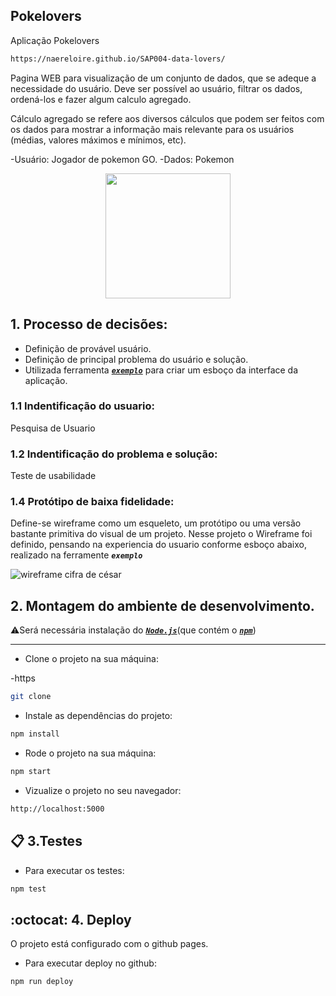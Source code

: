 ## Pokelovers
Aplicação Pokelovers
```sh
https://naereloire.github.io/SAP004-data-lovers/
```

Pagina WEB para visualização de um conjunto de dados, que se adeque a necessidade do usuário. Deve ser possível ao usuário, filtrar os dados, ordená-los e fazer algum calculo agregado.

Cálculo agregado se refere aos diversos cálculos que podem ser feitos com os dados para mostrar a informação mais relevante para os usuários (médias, valores máximos e mínimos, etc).

-Usuário: Jogador de pokemon GO.
-Dados: Pokemon
<p align="center">
<img src="https://media.giphy.com/media/vnGlErQHuF9BK/giphy.gif" width="200" heigth="200"> 
</p>

## 1. Processo de decisões:
* Definição de provável usuário. 
* Definição de principal problema do usuário e solução.
* Utilizada ferramenta [<code>***exemplo***</code>](link) para criar um esboço da interface da aplicação.

### 1.1 Indentificação do usuario:
Pesquisa de Usuario

### 1.2 Indentificação do problema e solução:
Teste de usabilidade 


### 1.4 Protótipo de baixa fidelidade:
Define-se wireframe como um esqueleto, um protótipo ou uma versão bastante primitiva do visual de um projeto.
Nesse projeto o Wireframe foi definido, pensando na experiencia do usuario conforme esboço abaixo, realizado na ferramente <code>***exemplo***</code>


![wireframe cifra de césar]()

## 2. Montagem do ambiente de desenvolvimento.

:warning:Será necessária instalação do [<code>***Node.js***</code>](https://nodejs.org/en/)(que contém o [<code>***npm***</code>](https://docs.npmjs.com/))
****

* Clone o projeto na sua máquina:

-https
```sh
git clone 
```

* Instale as dependências do projeto: 
```sh
npm install
```
* Rode o projeto na sua máquina:
```sh
npm start
```
* Vizualize o projeto no seu navegador:
```sh
http://localhost:5000
```
## :clipboard: 3.Testes
* Para executar os testes:
```sh
npm test
```
## :octocat: 4. Deploy
O projeto está configurado com o github pages.
* Para executar deploy no github:
```sh
npm run deploy
```


